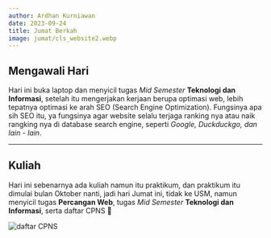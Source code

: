 ```yaml
---
author: Ardhan Kurniawan
date: 2023-09-24
title: Jumat Berkah
image: jumat/cls_website2.webp
---
```


## Mengawali Hari
Hari ini buka laptop dan menyicil tugas *Mid Semester* **Teknologi dan Informasi**, setelah itu mengerjakan kerjaan berupa optimasi web, lebih tepatnya optimasi ke arah SEO (Search Engine Optimization). Fungsinya apa sih SEO itu, ya fungsinya agar website selalu terjaga ranking nya atau naik rangking nya di database search engine, seperti *Google, Duckduckgo, dan lain - lain*.

--------------------------------------------------------

## Kuliah
Hari ini sebenarnya ada kuliah namun itu praktikum, dan praktikum itu dimulai bulan Oktober nanti, jadi hari Jumat ini, tidak ke USM, namun menyicil tugas **Percangan Web**, tugas *Mid Semester* **Teknologi dan Informasi**, serta daftar CPNS 🤣

![daftar CPNS](/images/jumat/daftar_cpns2.webp "daftar CPNS")